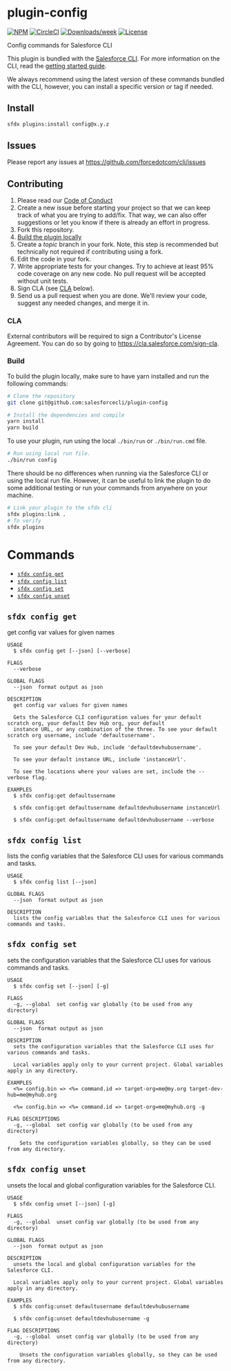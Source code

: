 # plugin-config

[![NPM](https://img.shields.io/npm/v/@salesforce/plugin-config.svg?label=@salesforce/plugin-config)](https://www.npmjs.com/package/@salesforce/plugin-config) [![CircleCI](https://circleci.com/gh/salesforcecli/plugin-config/tree/main.svg?style=shield)](https://circleci.com/gh/salesforcecli/plugin-config/tree/main) [![Downloads/week](https://img.shields.io/npm/dw/@salesforce/plugin-config.svg)](https://npmjs.org/package/@salesforce/plugin-config) [![License](https://img.shields.io/badge/License-BSD%203--Clause-brightgreen.svg)](https://raw.githubusercontent.com/salesforcecli/plugin-config/main/LICENSE.txt)

Config commands for Salesforce CLI

This plugin is bundled with the [Salesforce CLI](https://developer.salesforce.com/tools/sfdxcli). For more information on the CLI, read the [getting started guide](https://developer.salesforce.com/docs/atlas.en-us.sfdx_setup.meta/sfdx_setup/sfdx_setup_intro.htm).

We always recommend using the latest version of these commands bundled with the CLI, however, you can install a specific version or tag if needed.

## Install

```bash
sfdx plugins:install config@x.y.z
```

## Issues

Please report any issues at https://github.com/forcedotcom/cli/issues

## Contributing

1. Please read our [Code of Conduct](CODE_OF_CONDUCT.md)
2. Create a new issue before starting your project so that we can keep track of
   what you are trying to add/fix. That way, we can also offer suggestions or
   let you know if there is already an effort in progress.
3. Fork this repository.
4. [Build the plugin locally](#build)
5. Create a _topic_ branch in your fork. Note, this step is recommended but technically not required if contributing using a fork.
6. Edit the code in your fork.
7. Write appropriate tests for your changes. Try to achieve at least 95% code coverage on any new code. No pull request will be accepted without unit tests.
8. Sign CLA (see [CLA](#cla) below).
9. Send us a pull request when you are done. We'll review your code, suggest any needed changes, and merge it in.

### CLA

External contributors will be required to sign a Contributor's License
Agreement. You can do so by going to https://cla.salesforce.com/sign-cla.

### Build

To build the plugin locally, make sure to have yarn installed and run the following commands:

```bash
# Clone the repository
git clone git@github.com:salesforcecli/plugin-config

# Install the dependencies and compile
yarn install
yarn build
```

To use your plugin, run using the local `./bin/run` or `./bin/run.cmd` file.

```bash
# Run using local run file.
./bin/run config
```

There should be no differences when running via the Salesforce CLI or using the local run file. However, it can be useful to link the plugin to do some additional testing or run your commands from anywhere on your machine.

```bash
# Link your plugin to the sfdx cli
sfdx plugins:link .
# To verify
sfdx plugins
```

# Commands

<!-- commands -->
* [`sfdx config get`](#sfdx-config-get)
* [`sfdx config list`](#sfdx-config-list)
* [`sfdx config set`](#sfdx-config-set)
* [`sfdx config unset`](#sfdx-config-unset)

## `sfdx config get`

get config var values for given names

```
USAGE
  $ sfdx config get [--json] [--verbose]

FLAGS
  --verbose

GLOBAL FLAGS
  --json  format output as json

DESCRIPTION
  get config var values for given names

  Gets the Salesforce CLI configuration values for your default scratch org, your default Dev Hub org, your default
  instance URL, or any combination of the three. To see your default scratch org username, include 'defaultusername'.

  To see your default Dev Hub, include 'defaultdevhubusername'.

  To see your default instance URL, include 'instanceUrl'.

  To see the locations where your values are set, include the --verbose flag.

EXAMPLES
  $ sfdx config:get defaultusername

  $ sfdx config:get defaultusername defaultdevhubusername instanceUrl

  $ sfdx config:get defaultusername defaultdevhubusername --verbose
```

## `sfdx config list`

lists the config variables that the Salesforce CLI uses for various commands and tasks.

```
USAGE
  $ sfdx config list [--json]

GLOBAL FLAGS
  --json  format output as json

DESCRIPTION
  lists the config variables that the Salesforce CLI uses for various commands and tasks.
```

## `sfdx config set`

sets the configuration variables that the Salesforce CLI uses for various commands and tasks.

```
USAGE
  $ sfdx config set [--json] [-g]

FLAGS
  -g, --global  set config var globally (to be used from any directory)

GLOBAL FLAGS
  --json  format output as json

DESCRIPTION
  sets the configuration variables that the Salesforce CLI uses for various commands and tasks.

  Local variables apply only to your current project. Global variables apply in any directory.

EXAMPLES
  <%= config.bin => <%= command.id => target-org=me@my.org target-dev-hub=me@myhub.org

  <%= config.bin => <%= command.id => target-org=me@myhub.org -g

FLAG DESCRIPTIONS
  -g, --global  set config var globally (to be used from any directory)

    Sets the configuration variables globally, so they can be used from any directory.
```

## `sfdx config unset`

unsets the local and global configuration variables for the Salesforce CLI.

```
USAGE
  $ sfdx config unset [--json] [-g]

FLAGS
  -g, --global  unset config var globally (to be used from any directory)

GLOBAL FLAGS
  --json  format output as json

DESCRIPTION
  unsets the local and global configuration variables for the Salesforce CLI.

  Local variables apply only to your current project. Global variables apply in any directory.

EXAMPLES
  $ sfdx config:unset defaultusername defaultdevhubusername

  $ sfdx config:unset defaultdevhubusername -g

FLAG DESCRIPTIONS
  -g, --global  unset config var globally (to be used from any directory)

    Unsets the configuration variables globally, so they can be used from any directory.
```
<!-- commandsstop -->
